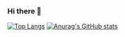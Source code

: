 ### Hi there 👋

<!--
**monki4746/monki4746** is a ✨ _special_ ✨ repository because its `README.md` (this file) appears on your GitHub profile.

Here are some ideas to get you started:

- 🔭 I’m currently working on ...
- 🌱 I’m currently learning ...
- 👯 I’m looking to collaborate on ...
- 🤔 I’m looking for help with ...
- 💬 Ask me about ...
- 📫 How to reach me: ...
- 😄 Pronouns: ...
- ⚡ Fun fact: ...
-->

[![Top Langs](https://github-readme-stats.vercel.app/api/top-langs/?username=monki4746@gmail.com)](https://github.com/monki4746@gmail.com/github-readme-stats)
[![Anurag's GitHub stats](https://github-readme-stats.vercel.app/api?username=monki4746@gmail.com)](https://github.com/monki4746@gmail.com/github-readme-stats)
